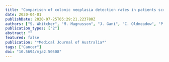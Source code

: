 ```yaml
---
title: "Comparison of colonic neoplasia detection rates in patients screened inside and outside the National Bowel Cancer Screening Program"
date: 2020-04-01
publishDate: 2020-07-25T05:29:21.223780Z
authors: ["S. Whitcher", "M. Magnusson", "J. Gani", "C. Oldmeadow", "P.G. Pockney"]
publication_types: ["2"]
abstract: ""
featured: false
publication: "*Medical Journal of Australia*"
tags: ["Cancer"]
doi: "10.5694/mja2.50508"
---
```


